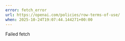 ```yaml
---
error: fetch_error
url: https://openai.com/policies/row-terms-of-use/
when: 2025-10-24T19:07:44.144271+00:00
---
```


Failed fetch
